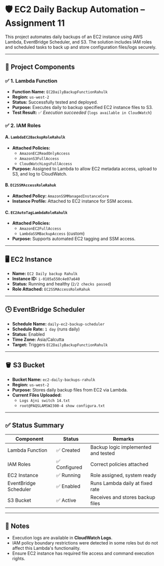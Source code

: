 
# 🛡️ EC2 Daily Backup Automation – Assignment 11

This project automates daily backups of an EC2 instance using AWS Lambda, EventBridge Scheduler, and S3. The solution includes IAM roles and scheduled tasks to back up and store configuration files/logs securely.

---

## 📁 Project Components

### ✅ 1. Lambda Function
- **Function Name:** `EC2DailyBackupFunctionRahulk`
- **Region:** `us-west-2`
- **Status:** Successfully tested and deployed.
- **Purpose:** Executes daily to backup specified EC2 instance files to S3.
- **Test Result:** ✅ *Execution succeeded* (`logs available in CloudWatch`)

### ✅ 2. IAM Roles
#### A. `LambdaEC2BackupRoleRahulk`
- **Attached Policies:**
  - `AmazonEC2ReadOnlyAccess`
  - `AmazonS3FullAccess`
  - `CloudWatchLogsFullAccess`
- **Purpose:** Assigned to Lambda to allow EC2 metadata access, upload to S3, and log to CloudWatch.

#### B. `EC2SSMAccessRoleRahuk`
- **Attached Policy:** `AmazonSSMManagedInstanceCore`
- **Instance Profile:** Attached to EC2 instance for SSM access.

#### C. `EC2AutoTagLambdaRoleRahulk`
- **Attached Policies:**
  - `AmazonEC2FullAccess`
  - `LambdaSSMBackupAccess` (custom)
- **Purpose:** Supports automated EC2 tagging and SSM access.

---

## 🖥️ EC2 Instance
- **Name:** `EC2 Daily backup Rahulk`
- **Instance ID:** `i-0105a550c4e07a640`
- **Status:** Running and healthy (`2/2 checks passed`)
- **Role Attached:** `EC2SSMAccessRoleRahuk`

---

## 🕒 EventBridge Scheduler
- **Schedule Name:** `daily-ec2-backup-scheduler`
- **Schedule Rate:** `1 day` (runs daily)
- **Status:** Enabled
- **Time Zone:** Asia/Calcutta
- **Target:** Triggers `EC2DailyBackupFunctionRahulk`

---

## 🪣 S3 Bucket
- **Bucket Name:** `ec2-daily-backups-rahulk`
- **Region:** `us-west-2`
- **Purpose:** Stores daily backup files from EC2 via Lambda.
- **Current Files Uploaded:**
  - `Logs Ajni switch 14.txt`
  - `root@PAQSLAMSW2300-4 show configura.txt`

---

## ✅ Status Summary
| Component               | Status       | Remarks                                 |
|------------------------|--------------|------------------------------------------|
| Lambda Function        | ✅ Created   | Backup logic implemented and tested     |
| IAM Roles              | ✅ Configured | Correct policies attached               |
| EC2 Instance           | ✅ Running   | Role assigned, system ready             |
| EventBridge Scheduler  | ✅ Enabled   | Runs Lambda daily at fixed rate         |
| S3 Bucket              | ✅ Active    | Receives and stores backup files        |

---

## 📌 Notes
- Execution logs are available in **CloudWatch Logs**.
- IAM policy boundary restrictions were detected in some roles but do not affect this Lambda's functionality.
- Ensure EC2 instance has required file access and command execution rights.

